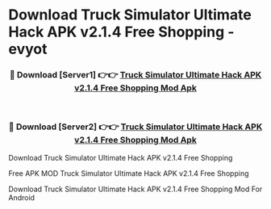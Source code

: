 # Download Truck Simulator Ultimate Hack APK v2.1.4 Free Shopping - evyot



<div align="center">
<h3>🔴 Download [Server1] 👉👉 <a href="https://momento.my/?title=Truck_Simulator_Ultimate_Hack_APK_v2.1.4_Free_Shopping">Truck Simulator Ultimate Hack APK v2.1.4 Free Shopping Mod Apk</a></h3><br>

<h3>🔴 Download [Server2] 👉👉 <a href="https://momento.my/?title=Truck_Simulator_Ultimate_Hack_APK_v2.1.4_Free_Shopping">Truck Simulator Ultimate Hack APK v2.1.4 Free Shopping Mod Apk</a></h3>
</div>



Download Truck Simulator Ultimate Hack APK v2.1.4 Free Shopping 

Free APK MOD Truck Simulator Ultimate Hack APK v2.1.4 Free Shopping 

Download Truck Simulator Ultimate Hack APK v2.1.4 Free Shopping Mod For Android
